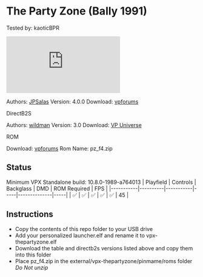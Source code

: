 # The Party Zone (Bally 1991)
Tested by: kaoticBPR

![Table Preview](https://www.vpforums.org/index.php?app=downloads&module=display&section=screenshot&record=104693&id=13460&full=1)

Authors: [JPSalas](https://www.vpforums.org/index.php?showuser=277)
Version: 4.0.0
Download: [vpforums](https://www.vpforums.org/index.php?app=downloads&showfile=13460#)

DirectB2S

Authors: [wildman](https://vpuniverse.com/profile/5-wildman/)
Version: 3.0
Download: [VP Universe](https://vpuniverse.com/files/file/2147-the-party-zone-bally-1991/#google_vignette)

ROM

Download: [vpforums](https://www.vpforums.org/index.php?app=downloads&showfile=1196)
Rom Name: pz_f4.zip

## Status 

Minimum VPX Standalone build: 10.8.0-1989-a764013
| Playfield | Controls | Backglass | DMD | ROM Required | FPS | 
|-----------|----------|-----------|-----|--------------|-----|
| :white_check_mark: | :white_check_mark: | :white_check_mark: | :white_check_mark: | :white_check_mark: | 45 |

## Instructions

- Copy the contents of this repo folder to your USB drive
- Add your personalized launcher.elf and rename it to vpx-thepartyzone.elf
- Download the table and directb2s versions listed above and copy them into this folder
- Place pz_f4.zip in the external/vpx-thepartyzone/pinmame/roms folder *Do Not unzip*


